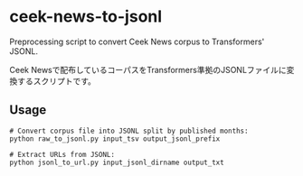 # ceek-news-to-jsonl

Preprocessing script to convert Ceek News corpus to Transformers' JSONL.

Ceek Newsで配布しているコーパスをTransformers準拠のJSONLファイルに変換するスクリプトです。

## Usage

```shell
# Convert corpus file into JSONL split by published months:
python raw_to_jsonl.py input_tsv output_jsonl_prefix

# Extract URLs from JSONL:
python jsonl_to_url.py input_jsonl_dirname output_txt
```